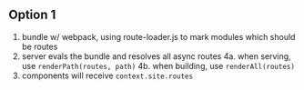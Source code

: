 ## Option 1

1. bundle w/ webpack, using route-loader.js to mark modules which should be routes
2. server evals the bundle and resolves all async routes
4a. when serving, use `renderPath(routes, path)`
4b. when building, use `renderAll(routes)`
5. components will receive `context.site.routes`
